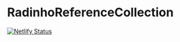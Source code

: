 ﻿# RadinhoReferenceCollection
   
 [![Netlify Status](https://api.netlify.com/api/v1/badges/d8ae0362-74a5-42d6-b5a4-7b9e4f697ab4/deploy-status)](https://app.netlify.com/sites/radinhorefcollection/deploys)
